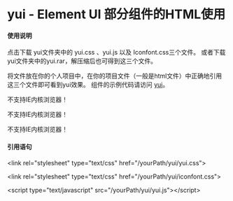 # yui - Element UI 部分组件的HTML使用

#### 使用说明

点击下载 yui文件夹中的 yui.css 、yui.js 以及 Iconfont.css三个文件。
或者下载yui文件夹中的yui.rar，解压缩后也可得到这三个文件。

将文件放在你的个人项目中，在你的项目文件（一般是html文件）中正确地引用这三个文件即可看到yui效果。 
组件的示例代码请访问 [yui](http://yangzhimin.xyz/ "yui")。


不支持IE内核浏览器！

不支持IE内核浏览器！

不支持IE内核浏览器！


#### 引用语句

&lt;link rel="stylesheet" type="text/css" href="/yourPath/yui/yui.css"&gt;

&lt;link rel="stylesheet" type="text/css" href="/yourPath/yui/iconfont.css"&gt;

&lt;script type="text/javascript" src="/yourPath/yui/yui.js"&gt;&lt;/script&gt;

